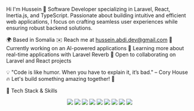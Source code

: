 Hi I'm Hussein
🚀 Software Developer specializing in Laravel, React, Inertia.js, and TypeScript. Passionate about building intuitive and efficient web applications, I focus on crafting seamless user experiences while ensuring robust backend solutions.

🌍 Based in Somalia
✉️ Reach me at hussein.abdi.dev@gmail.com
🚀 Currently working on an AI-powered applications
🧠 Learning more about real-time applications with Laravel Reverb
🤝 Open to collaborating on Laravel and React projects

💡 "Code is like humor. When you have to explain it, it’s bad." – Cory House
🔥 Let's build something amazing together! 🚀

🔧 Tech Stack & Skills
<p align="center"> <img src="https://img.shields.io/badge/Laravel-%23FF2D20.svg?style=for-the-badge&logo=laravel&logoColor=white" /> <img src="https://img.shields.io/badge/React-%2361DAFB.svg?style=for-the-badge&logo=react&logoColor=black" /> <img src="https://img.shields.io/badge/Inertia.js-%237A4F9A.svg?style=for-the-badge&logo=inertia&logoColor=white" /> <img src="https://img.shields.io/badge/TypeScript-%23007ACC.svg?style=for-the-badge&logo=typescript&logoColor=white" /> <img src="https://img.shields.io/badge/TailwindCSS-%2306B6D4.svg?style=for-the-badge&logo=tailwindcss&logoColor=white" /> <img src="https://img.shields.io/badge/PHP-%23777BB4.svg?style=for-the-badge&logo=php&logoColor=white" /> <img src="https://img.shields.io/badge/MySQL-%234479A1.svg?style=for-the-badge&logo=mysql&logoColor=white" /> <img src="https://img.shields.io/badge/Node.js-%23339933.svg?style=for-the-badge&logo=node.js&logoColor=white" /> <img src="https://img.shields.io/badge/Docker-%232496ED.svg?style=for-the-badge&logo=docker&logoColor=white" /> </p>

